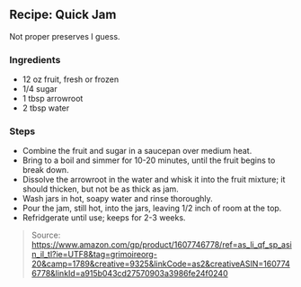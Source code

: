 ## Recipe: Quick Jam
Not proper preserves I guess.  


### Ingredients
 - 12 oz fruit, fresh or frozen
 - 1/4 sugar
 - 1 tbsp arrowroot
 - 2 tbsp water

### Steps
 - Combine the fruit and sugar in a saucepan over medium heat.
 - Bring to a boil and simmer for 10-20 minutes, until the fruit begins to break down.
 - Dissolve the arrowroot in the water and whisk it into the fruit mixture; it should thicken, but not be as thick as jam.
 - Wash jars in hot, soapy water and rinse thoroughly.
 - Pour the jam, still hot, into the jars, leaving 1/2 inch of room at the top.
 - Refridgerate until use; keeps for 2-3 weeks.

> Source: https://www.amazon.com/gp/product/1607746778/ref=as_li_qf_sp_asin_il_tl?ie=UTF8&tag=grimoireorg-20&camp=1789&creative=9325&linkCode=as2&creativeASIN=1607746778&linkId=a915b043cd27570903a3986fe24f0240
